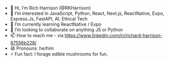 - 👋 Hi, I’m Rich Harrison (@RKHarrison)
- 👀 I’m interested in JavaScript, Python, React, Next.js, ReactNative, Expo, Express.Js, FastAPI, AI, Ethical Tech
- 🌱 I’m currently learning ReactNative / Expo
- 💞️ I’m looking to collaborate on anything JS or Python
- 📫 How to reach me - via https://www.linkedin.com/in/richard-harrison-87556b228/
- 😄 Pronouns: he/him
- ⚡ Fun fact: I forage edible mushrooms for fun.

<!---
RKHarrison/RKHarrison is a ✨ special ✨ repository because its `README.md` (this file) appears on your GitHub profile.
You can click the Preview link to take a look at your changes.
--->
